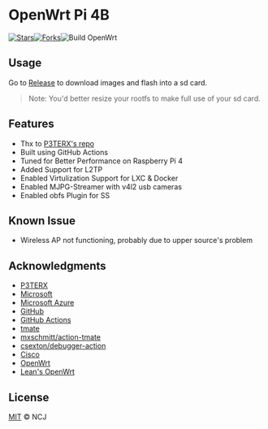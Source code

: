 # OpenWrt Pi 4B

[![Stars](https://img.shields.io/github/stars/iamNCJ/Openwrt-Pi4.svg?label=Stars&style=social)](https://github.com/iamNCJ/Openwrt-Pi4/stargazers)[![Forks](https://img.shields.io/github/forks/iamNCJ/Openwrt-Pi4.svg?label=Fork&style=social)](https://github.com/iamNCJ/Openwrt-Pi4/network/members)![Build OpenWrt](https://github.com/iamNCJ/Openwrt-Pi4/workflows/Build%20OpenWrt/badge.svg?branch=master)

## Usage

Go to [Release](https://github.com/iamNCJ/Openwrt-Pi4/releases) to download images and flash into a sd card.

> Note: You'd better resize your rootfs to make full use of your sd card.

## Features

- Thx to [P3TERX's repo](https://github.com/P3TERX/Actions-OpenWrt)
- Built using GitHub Actions
- Tuned for Better Performance on Raspberry Pi 4
- Added Support for L2TP
- Enabled Virtulization Support for LXC & Docker
- Enabled MJPG-Streamer with v4l2 usb cameras
- Enabled obfs Plugin for SS

## Known Issue

- Wireless AP not functioning, probably due to upper source's problem

## Acknowledgments

- [P3TERX](https://github.com/P3TERX)
- [Microsoft](https://www.microsoft.com)
- [Microsoft Azure](https://azure.microsoft.com)
- [GitHub](https://github.com)
- [GitHub Actions](https://github.com/features/actions)
- [tmate](https://github.com/tmate-io/tmate)
- [mxschmitt/action-tmate](https://github.com/mxschmitt/action-tmate)
- [csexton/debugger-action](https://github.com/csexton/debugger-action)
- [Cisco](https://www.cisco.com/)
- [OpenWrt](https://github.com/openwrt/openwrt)
- [Lean's OpenWrt](https://github.com/coolsnowwolf/lede)

## License

[MIT](https://github.com/iamNCJ/Openwrt-Pi4/blob/master/LICENSE) © NCJ
